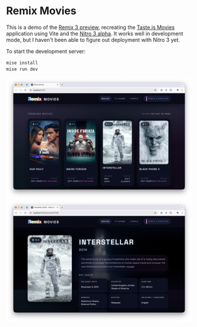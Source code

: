 # Remix Movies

This is a demo of the [Remix 3 preview](https://github.com/remix-run/remix), recreating the [Taste.js Movies](https://tastejs.com/movies) application using Vite and the [Nitro 3 alpha](https://v3.nitro.build). It works well in development mode, but I haven't been able to figure out deployment with Nitro 3 yet.

To start the development server:

```sh
mise install
mise run dev
```

![home page](screenshots/home.png)
![details page](screenshots/details.png)